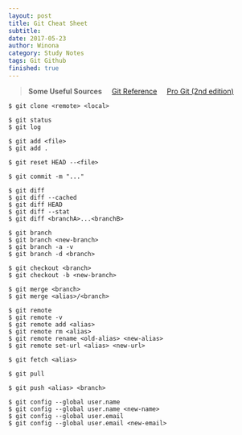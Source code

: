 ```yaml
---
layout: post
title: Git Cheat Sheet
subtitle:
date: 2017-05-23
author: Winona
category: Study Notes
tags: Git Github
finished: true
---
```


> **Some Useful Sources**
> &nbsp;&nbsp;&nbsp;&nbsp;[Git Reference](http://gitref.org/)
> &nbsp;&nbsp;&nbsp;&nbsp;[Pro Git (2nd edition)](https://git-scm.com/book/en/v2)

```
$ git clone <remote> <local>
```

```
$ git status
$ git log
```

```
$ git add <file>
$ git add .
```

```
$ git reset HEAD --<file>
```

```
$ git commit -m "..."
```

```
$ git diff
$ git diff --cached
$ git diff HEAD
$ git diff --stat
$ git diff <branchA>...<branchB>
```

```
$ git branch
$ git branch <new-branch>
$ git branch -a -v
$ git branch -d <branch>
```

```
$ git checkout <branch>
$ git checkout -b <new-branch>
```

```
$ git merge <branch>
$ git merge <alias>/<branch>
```

```
$ git remote
$ git remote -v
$ git remote add <alias>
$ git remote rm <alias>
$ git remote rename <old-alias> <new-alias>
$ git remote set-url <alias> <new-url>
```

```
$ git fetch <alias>
```

```
$ git pull
```

```
$ git push <alias> <branch>
```

```
$ git config --global user.name
$ git config --global user.name <new-name>
$ git config --global user.email
$ git config --global user.email <new-email>
```
